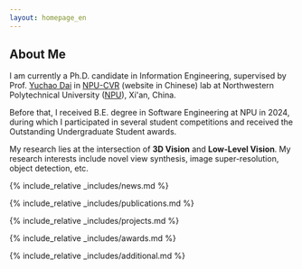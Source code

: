 ```yaml
---
layout: homepage_en
---
```


## About Me

I am currently a Ph.D. candidate in Information Engineering, supervised by Prof. [Yuchao Dai](https://scholar.google.com/citations?user=fddAbqsAAAAJ&view_op=list_works&sortby=pubdate) in [NPU-CVR](http://npu-cvr.cn/) (website in Chinese) lab at Northwestern Polytechnical University ([NPU](http://en.nwpu.edu.cn/)), Xi'an, China.

Before that, I received B.E. degree in Software Engineering at NPU in 2024, during which I participated in several student competitions and received the Outstanding Undergraduate Student awards. 

My research lies at the intersection of **3D Vision** and **Low-Level Vision**. My research interests include novel view synthesis, image super-resolution, object detection, etc. 

{% include_relative _includes/news.md %}

{% include_relative _includes/publications.md %}

{% include_relative _includes/projects.md %}

{% include_relative _includes/awards.md %}

{% include_relative _includes/additional.md %}

<!-- 
## Contact
**Address:** [xxx](https://www.google.com/maps/place/xxx)
<br>
**Office Location:** xxx &nbsp;&nbsp;&nbsp;&nbsp;&nbsp;&nbsp; **Phone:** xx xxx 
-->
